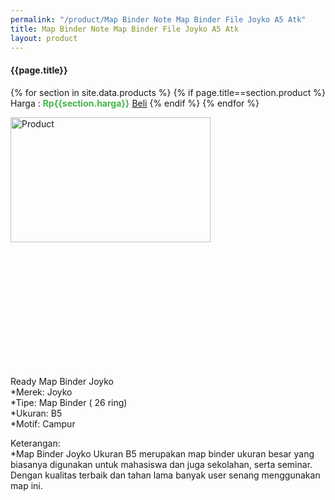 ```yaml
---
permalink: "/product/Map Binder Note Map Binder File Joyko A5 Atk"
title: Map Binder Note Map Binder File Joyko A5 Atk
layout: product
---
```


#### {{page.title}}

{% for section in site.data.products %}
	{% if page.title==section.product %}
Harga : <span style="color:#42b549">**Rp{{section.harga}}**</span>  <a class="btn btn-success" href="http://api.whatsapp.com/send?phone={{site.whatsapp}}&text=kak saya mau beli {{page.title}} () 1 buah bayarnya di kampus ia kak %3A)" style="width:100px;">Beli</a>
	{% endif %}
{% endfor %}

<image src="{{site.baseurl}}/img/Map Binder Note  Map Binder File Joyko A5 Atk.jpg" alt="Product" width="80%" height="50%" style="max-width:400px;max-height:400px"/>

Ready Map Binder Joyko  
*Merek: Joyko  
*Tipe: Map Binder ( 26 ring)  
*Ukuran: B5  
*Motif: Campur  
  
Keterangan:  
*Map Binder Joyko Ukuran B5 merupakan map binder ukuran besar yang biasanya digunakan untuk mahasiswa dan juga sekolahan, serta seminar. Dengan kualitas terbaik dan tahan lama banyak user senang menggunakan map ini.